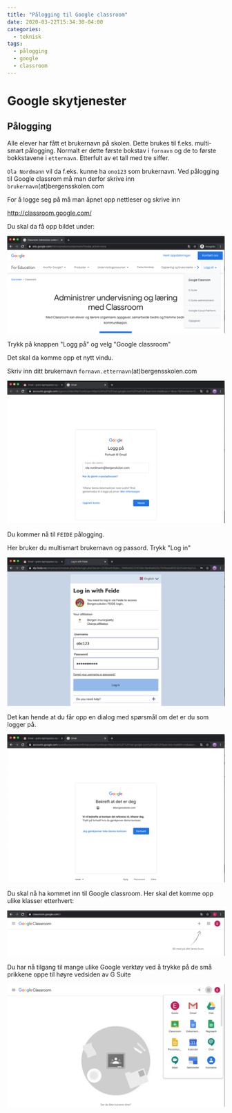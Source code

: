 ```yaml
---
title: "Pålogging til Google classroom"
date: 2020-03-22T15:34:30-04:00
categories:
  - teknisk
tags:
  - pålogging
  - google
  - classroom
---
```

# Google skytjenester

## Pålogging
Alle elever har fått et brukernavn på skolen. Dette brukes til f.eks. multi-smart pålogging. Normalt er dette første bokstav i `fornavn` og de to første bokkstavene i `etternavn`. Etterfult av et tall med tre siffer. 

`Ola Nordmann` vil da f.eks. kunne ha `ono123` som brukernavn. Ved pålogging til Google classrom må man derfor skrive inn  `brukernavn`(at)bergensskolen.com

For å logge seg på må man åpnet opp nettleser og skrive inn

http://classroom.google.com/

Du skal da få opp bildet under:

![google mail](/media/img/step01.png)

Trykk på knappen "Logg på" og velg "Google classroom"

Det skal da komme opp et nytt vindu.

Skriv inn ditt brukernavn `fornavn.etternavn`(at)bergensskolen.com

![google mail](/media/img/step02.png)

Du kommer nå til `FEIDE` pålogging.

Her bruker du multismart brukernavn og passord. Trykk "Log in"

![google mail](/media/img/step03.png)

Det kan hende at du får opp en dialog med spørsmål om det er du som logger på.

![google mail](/media/img/step04.png)

Du skal nå ha kommet inn til Google classroom. Her skal det komme opp ulike klasser etterhvert:

![google mail](/media/img/step05.png)

Du har nå tilgang til mange ulike Google verktøy ved å trykke på de små prikkene oppe til høyre vedsiden av G Suite

![google mail](/media/img/step06.png)